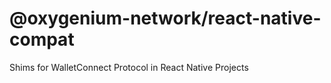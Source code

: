 # @oxygenium-network/react-native-compat

Shims for WalletConnect Protocol in React Native Projects
